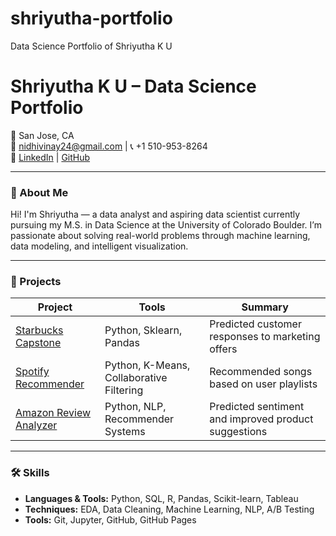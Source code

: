 # shriyutha-portfolio
Data Science Portfolio of Shriyutha K U

# Shriyutha K U – Data Science Portfolio

📍 San Jose, CA  
📧 nidhivinay24@gmail.com | 📞 +1 510-953-8264  
🔗 [LinkedIn](https://linkedin.com/in/shriyutha-k-u-97b701186) | [GitHub](https://github.com/shriyutha)

---

### 👋 About Me

Hi! I'm Shriyutha — a data analyst and aspiring data scientist currently pursuing my M.S. in Data Science at the University of Colorado Boulder. I’m passionate about solving real-world problems through machine learning, data modeling, and intelligent visualization.

---

### 💼 Projects

| Project | Tools | Summary |
|--------|-------|---------|
| [Starbucks Capstone](./projects/starbucks.md) | Python, Sklearn, Pandas | Predicted customer responses to marketing offers |
| [Spotify Recommender](./projects/spotify.md) | Python, K-Means, Collaborative Filtering | Recommended songs based on user playlists |
| [Amazon Review Analyzer](./projects/amazon.md) | Python, NLP, Recommender Systems | Predicted sentiment and improved product suggestions |

---

### 🛠️ Skills

- **Languages & Tools:** Python, SQL, R, Pandas, Scikit-learn, Tableau  
- **Techniques:** EDA, Data Cleaning, Machine Learning, NLP, A/B Testing  
- **Tools:** Git, Jupyter, GitHub, GitHub Pages
